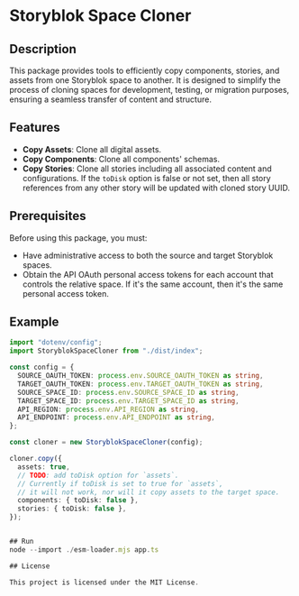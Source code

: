 # Storyblok Space Cloner

## Description
This package provides tools to efficiently copy components, stories, and assets from one Storyblok space to another. It is designed to simplify the process of cloning spaces for development, testing, or migration purposes, ensuring a seamless transfer of content and structure.

## Features
- **Copy Assets**: Clone all digital assets.
- **Copy Components**: Clone all components' schemas.
- **Copy Stories**: Clone all stories including all associated content and configurations. If the `toDisk` option is false or not set, then all story references from any other story will be updated with cloned story UUID.

## Prerequisites
Before using this package, you must:
- Have administrative access to both the source and target Storyblok spaces.
- Obtain the API OAuth personal access tokens for each account that controls the relative space. If it's the same account, then it's the same personal access token.

## Example

```typescript
import "dotenv/config";
import StoryblokSpaceCloner from "./dist/index";

const config = {
  SOURCE_OAUTH_TOKEN: process.env.SOURCE_OAUTH_TOKEN as string,
  TARGET_OAUTH_TOKEN: process.env.TARGET_OAUTH_TOKEN as string,
  SOURCE_SPACE_ID: process.env.SOURCE_SPACE_ID as string,
  TARGET_SPACE_ID: process.env.TARGET_SPACE_ID as string,
  API_REGION: process.env.API_REGION as string,
  API_ENDPOINT: process.env.API_ENDPOINT as string,
};

const cloner = new StoryblokSpaceCloner(config);

cloner.copy({
  assets: true,
  // TODO: add toDisk option for `assets`.
  // Currently if toDisk is set to true for `assets`,
  // it will not work, nor will it copy assets to the target space.
  components: { toDisk: false },
  stories: { toDisk: false },
});


## Run
node --import ./esm-loader.mjs app.ts

## License

This project is licensed under the MIT License.
